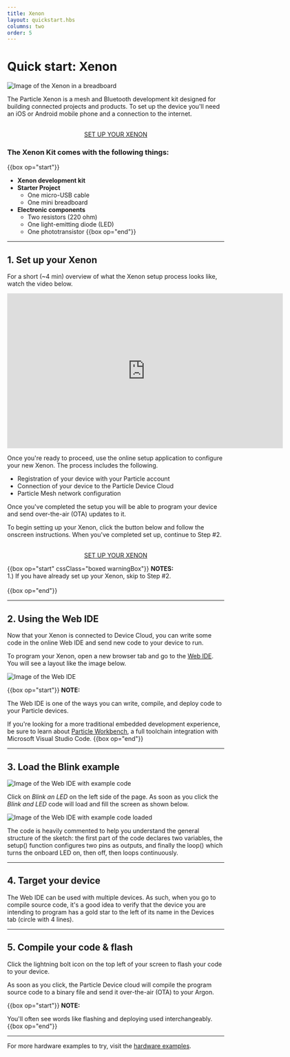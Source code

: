 ```yaml
---
title: Xenon
layout: quickstart.hbs
columns: two
order: 5
---
```


# Quick start: Xenon

![Image of the Xenon in a breadboard](/assets/images/xenon-breadboard-05.png)

The Particle Xenon is a mesh and Bluetooth development kit designed for building connected projects and products. To set up the device you'll need an iOS or Android mobile phone and a connection to the internet.

<div  align="center">
<br />
<a href="https://setup.particle.io/"  target="_blank" class="button">SET UP YOUR XENON</a>
</div>

### The Xenon Kit comes with the following things:

{{box op="start"}}

- **Xenon development kit**
- **Starter Project**
  - One micro-USB cable
  - One mini breadboard
- **Electronic components**
  - Two resistors (220 ohm)
  - One light-emitting diode (LED)
  - One phototransistor
    {{box op="end"}}

---

## 1. Set up your Xenon

For a short (~4 min) overview of what the Xenon setup process looks like, watch the video below.

<iframe width="640" height="360" class="video"  src="https://www.youtube.com/embed/4bPcRFRHkBc" frameborder="0" allow="accelerometer; autoplay; encrypted-media; gyroscope; picture-in-picture" allowfullscreen></iframe>

Once you're ready to proceed, use the online setup application to configure your new Xenon. The process includes the following.

- Registration of your device with your Particle account
- Connection of your device to the Particle Device Cloud
- Particle Mesh network configuration

Once you've completed the setup you will be able to program your device and send over-the-air (OTA) updates to it.

To begin setting up your Xenon, click the button below and follow the onscreen instructions. When you've completed set up, continue to Step #2.

<div  align="center">
<br />
<a href="https://setup.particle.io/"  target="_blank" class="button">SET UP YOUR XENON</a>
<br />
</div>

{{box op="start" cssClass="boxed warningBox"}}
**NOTES:**</br>
1.) If you have already set up your Xenon, skip to Step #2.<br /><br />
{{box op="end"}}

---

## 2. Using the Web IDE

Now that your Xenon is connected to Device Cloud, you can write some code in the online Web IDE and send new code to your device to run.

To program your Xenon, open a new browser tab and go to the <a target="_blank" href="https://build.particle.io">Web IDE</a>. You will see a layout like the image below.

![Image of the Web IDE](/assets/images/webide.png)

{{box op="start"}}
**NOTE:**

The Web IDE is one of the ways you can write, compile, and deploy code to your Particle devices.

If you're looking for a more traditional embedded development experience, be sure to learn about [Particle Workbench](https://www.particle.io/workbench), a full toolchain integration with Microsoft Visual Studio Code.
{{box op="end"}}

---

## 3. Load the Blink example

![Image of the Web IDE with example code](/assets/images/webide-with-examples.png)

Click on _Blink an LED_ on the left side of the page. As soon as you click the _Blink and LED_ code will load and fill the screen as shown below.

![Image of the Web IDE with example code loaded](/assets/images/loaded-blink.png)

The code is heavily commented to help you understand the general structure of the sketch: the first part of the code declares two variables, the setup() function configures two pins as outputs, and finally the loop() which turns the onboard LED on, then off, then loops continuously.

---

## 4. Target your device

The Web IDE can be used with multiple devices. As such, when you go to compile source code, it's a good idea to verify that the device you are intending to program has a gold star to the left of its name in the Devices tab (circle with 4 lines).

---

## 5. Compile your code & flash

Click the lightning bolt icon on the top left of your screen to flash your code to your device.

As soon as you click, the Particle Device cloud will compile the program source code to a binary file and send it over-the-air (OTA) to your Argon.

{{box op="start"}}
**NOTE:**

You'll often see words like flashing and deploying used interchangeably.
{{box op="end"}}

---

For more hardware examples to try, visit the [hardware examples](/tutorials/hardware-projects/hardware-examples/xenon).
